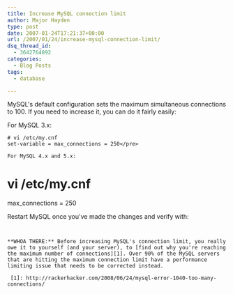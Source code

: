 ```yaml
---
title: Increase MySQL connection limit
author: Major Hayden
type: post
date: 2007-01-24T17:21:37+00:00
url: /2007/01/24/increase-mysql-connection-limit/
dsq_thread_id:
  - 3642764892
categories:
  - Blog Posts
tags:
  - database

---
```

MySQL's default configuration sets the maximum simultaneous connections to 100. If you need to increase it, you can do it fairly easily:

For MySQL 3.x:

```
# vi /etc/my.cnf
set-variable = max_connections = 250</pre>

For MySQL 4.x and 5.x:

```
# vi /etc/my.cnf
max_connections = 250</pre>

Restart MySQL once you've made the changes and verify with:

```


**WHOA THERE:** Before increasing MySQL's connection limit, you really owe it to yourself (and your server), to [find out why you're reaching the maximum number of connections][1]. Over 90% of the MySQL servers that are hitting the maximum connection limit have a performance limiting issue that needs to be corrected instead.

 [1]: http://rackerhacker.com/2008/06/24/mysql-error-1040-too-many-connections/
